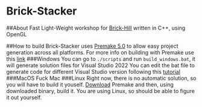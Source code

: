 # Brick-Stacker
##About
Fast Light-Weight workshop for [Brick-Hill](https://www.brick-hill.com) written in C++, using OpenGL

##How to build
Brick-Stacker uses [Premake 5.0](https://premake.github.io) to allow easy project generation across all platforms.
For more info on building with Premake use this [link](https://premake.github.io/docs/Using-Premake)
###Windows
You can go to `./scripts` and run `build_windows.bat`, it will generate solution files for Visual Studio 2022
You can edit the bat file to generate code for different Visual Studio version following this [tutorial](https://premake.github.io/docs/Using-Premake)
###MacOS
Fuck Mac
###Linux
Right now, there is no automatic solution, so you will have to build it youself.
[Download](https://premake.github.io/download) Premake and then, using downloaded binary, build it.
You are using Linux, so should be able to figure it out yourself.

